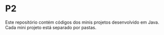 # P2
 Este repositório contém códigos dos minis projetos desenvolvido em Java.
 Cada mini projeto está separado por pastas.
